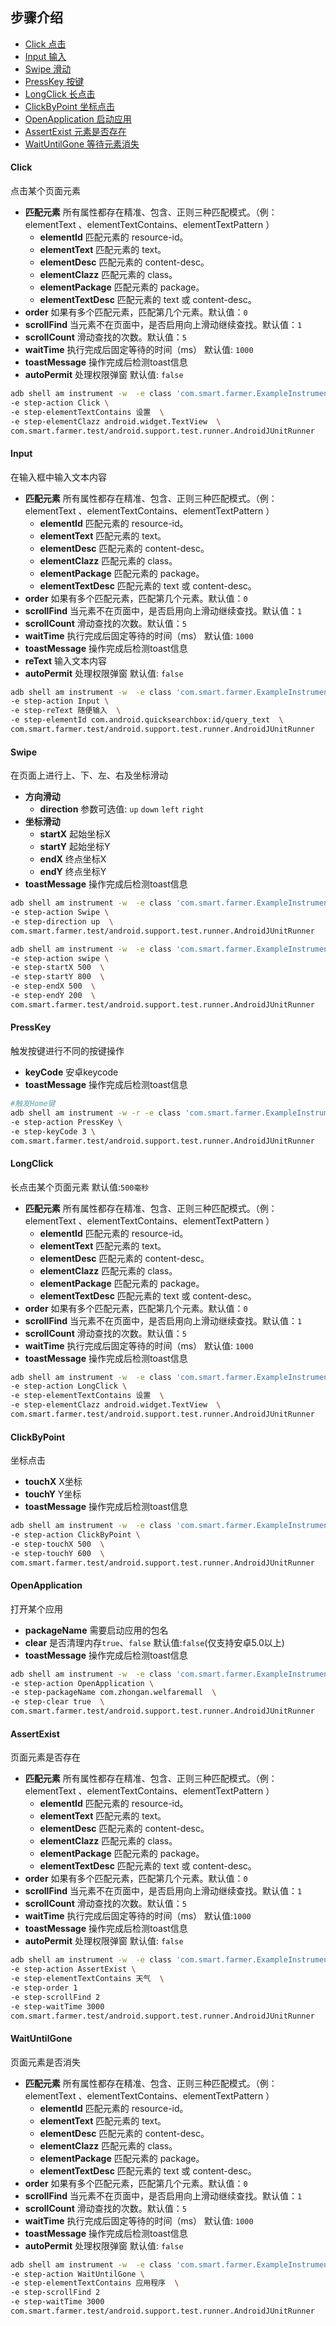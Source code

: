 ## 步骤介绍

- [Click 点击](#click)
- [Input 输入](#input)
- [Swipe 滑动](#swipe)
- [PressKey 按键](#presskey)
- [LongClick 长点击](#longclick)
- [ClickByPoint 坐标点击](#clickbypoint)
- [OpenApplication 启动应用](#openapplication)
- [AssertExist 元素是否存在](#assertexist)
- [WaitUntilGone 等待元素消失](#waituntilgone)

#### Click
点击某个页面元素
* **匹配元素** 所有属性都存在精准、包含、正则三种匹配模式。（例：elementText 、elementTextContains、elementTextPattern ）
    * **elementId** 匹配元素的 resource-id。
    * **elementText** 匹配元素的 text。
    * **elementDesc** 匹配元素的 content-desc。
    * **elementClazz** 匹配元素的 class。
    * **elementPackage** 匹配元素的 package。
    * **elementTextDesc** 匹配元素的 text 或 content-desc。
* **order** 如果有多个匹配元素，匹配第几个元素。默认值：`0`
* **scrollFind** 当元素不在页面中，是否启用向上滑动继续查找。默认值：`1`
* **scrollCount** 滑动查找的次数。默认值：`5`
* **waitTime** 执行完成后固定等待的时间（ms） 默认值: `1000`
* **toastMessage** 操作完成后检测toast信息
* **autoPermit** 处理权限弹窗 默认值: `false`

```bash
adb shell am instrument -w  -e class 'com.smart.farmer.ExampleInstrumentedTest#step'  \
-e step-action Click \
-e step-elementTextContains 设置  \
-e step-elementClazz android.widget.TextView  \
com.smart.farmer.test/android.support.test.runner.AndroidJUnitRunner
```

#### Input
在输入框中输入文本内容
* **匹配元素** 所有属性都存在精准、包含、正则三种匹配模式。（例：elementText 、elementTextContains、elementTextPattern ）
    * **elementId** 匹配元素的 resource-id。
    * **elementText** 匹配元素的 text。
    * **elementDesc** 匹配元素的 content-desc。
    * **elementClazz** 匹配元素的 class。
    * **elementPackage** 匹配元素的 package。
    * **elementTextDesc** 匹配元素的 text 或 content-desc。
* **order** 如果有多个匹配元素，匹配第几个元素。默认值：`0`
* **scrollFind** 当元素不在页面中，是否启用向上滑动继续查找。默认值：`1`
* **scrollCount** 滑动查找的次数。默认值：`5`
* **waitTime** 执行完成后固定等待的时间（ms） 默认值: `1000`
* **toastMessage** 操作完成后检测toast信息
* **reText** 输入文本内容
* **autoPermit** 处理权限弹窗 默认值: `false`

```bash
adb shell am instrument -w  -e class 'com.smart.farmer.ExampleInstrumentedTest#step'  \
-e step-action Input \
-e step-reText 随便输入  \
-e step-elementId com.android.quicksearchbox:id/query_text  \
com.smart.farmer.test/android.support.test.runner.AndroidJUnitRunner
```
#### Swipe
在页面上进行上、下、左、右及坐标滑动
* **方向滑动**
    * **direction**  参数可选值: `up` `down` `left` `right`
* **坐标滑动** 
    * **startX** 起始坐标X
    * **startY** 起始坐标Y
    * **endX** 终点坐标X
    * **endY** 终点坐标Y
 * **toastMessage** 操作完成后检测toast信息

```bash
adb shell am instrument -w  -e class 'com.smart.farmer.ExampleInstrumentedTest#step'  \
-e step-action Swipe \
-e step-direction up  \
com.smart.farmer.test/android.support.test.runner.AndroidJUnitRunner
```
```bash
adb shell am instrument -w  -e class 'com.smart.farmer.ExampleInstrumentedTest#step'  \
-e step-action swipe \
-e step-startX 500  \
-e step-startY 800  \
-e step-endX 500  \
-e step-endY 200  \
com.smart.farmer.test/android.support.test.runner.AndroidJUnitRunner
```

#### PressKey
触发按键进行不同的按键操作
* **keyCode** 安卓keycode
* **toastMessage** 操作完成后检测toast信息


```bash
#触发Home键
adb shell am instrument -w -r -e class 'com.smart.farmer.ExampleInstrumentedTest#step'  \
-e step-action PressKey \
-e step-keyCode 3 \
com.smart.farmer.test/android.support.test.runner.AndroidJUnitRunner
```
#### LongClick
长点击某个页面元素  默认值:`500毫秒`
* **匹配元素** 所有属性都存在精准、包含、正则三种匹配模式。（例：elementText 、elementTextContains、elementTextPattern ）
    * **elementId** 匹配元素的 resource-id。
    * **elementText** 匹配元素的 text。
    * **elementDesc** 匹配元素的 content-desc。
    * **elementClazz** 匹配元素的 class。
    * **elementPackage** 匹配元素的 package。
    * **elementTextDesc** 匹配元素的 text 或 content-desc。
* **order** 如果有多个匹配元素，匹配第几个元素。默认值：`0`
* **scrollFind** 当元素不在页面中，是否启用向上滑动继续查找。默认值：`1`
* **scrollCount** 滑动查找的次数。默认值：`5`
* **waitTime** 执行完成后固定等待的时间（ms） 默认值: `1000`
* **toastMessage** 操作完成后检测toast信息

```bash
adb shell am instrument -w  -e class 'com.smart.farmer.ExampleInstrumentedTest#step'  \
-e step-action LongClick \
-e step-elementTextContains 设置  \
-e step-elementClazz android.widget.TextView  \
com.smart.farmer.test/android.support.test.runner.AndroidJUnitRunner
```

#### ClickByPoint
坐标点击
* **touchX** X坐标
* **touchY** Y坐标
* **toastMessage** 操作完成后检测toast信息

```bash
adb shell am instrument -w  -e class 'com.smart.farmer.ExampleInstrumentedTest#step'  \
-e step-action ClickByPoint \
-e step-touchX 500  \
-e step-touchY 600  \
com.smart.farmer.test/android.support.test.runner.AndroidJUnitRunner
```
#### OpenApplication
打开某个应用
* **packageName** 需要启动应用的包名
* **clear**  是否清理内存`true`、`false` 默认值:`false`(仅支持安卓5.0以上)
* **toastMessage** 操作完成后检测toast信息

```bash
adb shell am instrument -w  -e class 'com.smart.farmer.ExampleInstrumentedTest#step'  \
-e step-action OpenApplication \
-e step-packageName com.zhongan.welfaremall  \
-e step-clear true  \
com.smart.farmer.test/android.support.test.runner.AndroidJUnitRunner
```

#### AssertExist
页面元素是否存在
* **匹配元素** 所有属性都存在精准、包含、正则三种匹配模式。（例：elementText 、elementTextContains、elementTextPattern ）
    * **elementId** 匹配元素的 resource-id。
    * **elementText** 匹配元素的 text。
    * **elementDesc** 匹配元素的 content-desc。
    * **elementClazz** 匹配元素的 class。
    * **elementPackage** 匹配元素的 package。
    * **elementTextDesc** 匹配元素的 text 或 content-desc。
* **order** 如果有多个匹配元素，匹配第几个元素。默认值：`0`
* **scrollFind** 当元素不在页面中，是否启用向上滑动继续查找。默认值：`1`
* **scrollCount** 滑动查找的次数。默认值：`5`
* **waitTime** 执行完成后固定等待的时间（ms） 默认值:`1000`
* **toastMessage** 操作完成后检测toast信息
* **autoPermit** 处理权限弹窗 默认值: `false`

```bash
adb shell am instrument -w  -e class 'com.smart.farmer.ExampleInstrumentedTest#step'  \
-e step-action AssertExist \
-e step-elementTextContains 天气  \
-e step-order 1
-e step-scrollFind 2
-e step-waitTime 3000
com.smart.farmer.test/android.support.test.runner.AndroidJUnitRunner
```

#### WaitUntilGone
页面元素是否消失
* **匹配元素** 所有属性都存在精准、包含、正则三种匹配模式。（例：elementText 、elementTextContains、elementTextPattern ）
    * **elementId** 匹配元素的 resource-id。
    * **elementText** 匹配元素的 text。
    * **elementDesc** 匹配元素的 content-desc。
    * **elementClazz** 匹配元素的 class。
    * **elementPackage** 匹配元素的 package。
    * **elementTextDesc** 匹配元素的 text 或 content-desc。
* **order** 如果有多个匹配元素，匹配第几个元素。默认值：`0`
* **scrollFind** 当元素不在页面中，是否启用向上滑动继续查找。默认值：`1`
* **scrollCount** 滑动查找的次数。默认值：`5`
* **waitTime** 执行完成后固定等待的时间（ms） 默认值: `1000`
* **toastMessage** 操作完成后检测toast信息
* **autoPermit** 处理权限弹窗 默认值: `false`

```bash
adb shell am instrument -w  -e class 'com.smart.farmer.ExampleInstrumentedTest#step'  \
-e step-action WaitUntilGone \
-e step-elementTextContains 应用程序  \
-e step-scrollFind 2
-e step-waitTime 3000
com.smart.farmer.test/android.support.test.runner.AndroidJUnitRunner
```